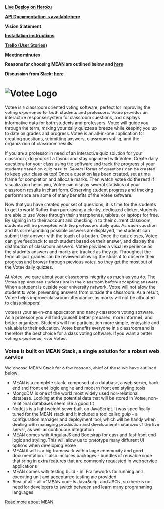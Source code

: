 **[Live Deploy on Heroku](http://votee-project.herokuapp.com/)**

**[API Documentation is available here](https://rawgit.com/lewkoo/Votee/master/Documentation/apiDocs/index.html)**

**[Vision Statement](https://docs.google.com/document/d/1CvnXLNxiKNNfu2M9UAxi4Pqej2G6_-8UjwUmqZ_DwPw/edit?usp=sharing)**

**[Installation instructions](Documentation/Installation.md)**

**[Trello (User Stories)](https://trello.com/b/WL7V6tmy/team-d-votee)**

**[Meeting minutes](https://docs.google.com/document/d/11v5Q1EMSSffcXFhZ3_U-IiGAWo7Q3_ZtMn5ytjzdmgg/edit?usp=sharing)**

**Reasons for choosing MEAN are outlined below and [here](https://github.com/lewkoo/Votee/wiki/Reasons-for-choosing-MEAN-stack)** 

**Discussion from Slack: [here](https://rawgit.com/lewkoo/Votee/master/slack2html/html/index.html)**



# ![Votee Logo](http://s30.postimg.org/bksknbpi9/Votee_Logo.png)

Votee is a classroom oriented voting software, perfect for improving the voting experience for both students and professors. Votee provides an interactive response system for classroom questions, and displays informative data for both students and professors. Votee will guide you through the term, making your daily quizzes a breeze while keeping you up to date on grades and progress. Votee is an all-in-one application for creating questions, submitting answers, classroom voting, and the organization of classroom results. 
 
If you are a professor in need of an interactive quiz solution for your classroom, do yourself a favour and stay organized with Votee. Create daily questions for your class using the software and track the progress of your students based on quiz results. Several forms of questions can be created to keep your class on top! Once a question has been created, set a time frame for completion and allocate marks. Then watch Votee do the rest! If visualization helps you, Votee can display several statistics of your classroom results in chart form. Observing student progress and tracking performance are some of many benefits of the Votee software.
 
Now that you have created your set of questions, it is time for the students to get to work! Rather than purchasing a clunky, dedicated clicker, students are able to use Votee through their smartphones, tablets, or laptops for free. By signing in to their account and checking in to their current classroom, students will be prompted with the professor’s daily quiz. As each question and its corresponding possible answers are displayed, the students can submit their answer with the touch of a button. Once the quiz closes, Votee can give feedback to each student based on their answer, and display the distribution of classroom answers. Votee provides a visual experience as the students answers and marks are tracked as they go. Throughout the term all quiz grades can be reviewed allowing the student to observe their progress and browse through previous votes, so they get the most out of the Votee daily quizzes.
 
At Votee, we care about your classrooms integrity as much as you do. The Votee app ensures students are in the classroom before accepting answers. When a student is outside your university network, Votee will not allow the student to vote, preventing answers from outside the classroom. As a result, Votee helps improve classroom attendance, as marks will not be allocated to class skippers!
 
Votee is your all-in-one application and handy classroom voting software. As a professor you will find yourself better prepared, more informed, and better organized. Students will find participation more simple, enjoyable and valuable to their education. Votee benefits everyone in a classroom and is therefore the best choice for a class voting software. If you want a better voting experience, vote Votee.

### Votee is built on MEAN Stack, a single solution for a robust web service

We choose MEAN Stack for a few reasons, chief of those we have outlined below: 
* MEAN is a complete stack, composed of a database, a web server, back end and front end logic engine and modern front end styling tools
* MongoDM is one of the world most widely used non-relational database. Looking at the potential data that will be stored in Votee, non-relational databases seem like a good fit
* Node.js is a light weight sever built on JavaScript. It was specifically tuned for the MEAN stack and it includes a tool called *gulp* - a configuration manager and deployment tool, which will be handy when dealing with managing production and development instances of the live server, as well as continuous integration
* MEAN comes with AngularJS and Bootstrap for easy and fast front end logic and styling. This will allow us to prototype many diffurent UI options when developing Votee
* MEAN itself is a big framework with a large community and good documentation. It also includes packages - bundles of reusable code that bring in extra features that are commonly requested in web service applications
* MEAN comes with testing build - in. Frameworks for running and executing unit and acceptance testing are provided. 
* Best of all - all of MEAN code is JavaScript and JSON, so there is no need for developers to switch between and learn many programming languages

[Read more about MEAN](http://learn.mean.io/)
